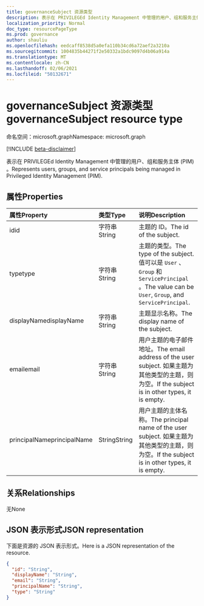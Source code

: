 ```yaml
---
title: governanceSubject 资源类型
description: 表示在 PRIVILEGEd Identity Management 中管理的用户、组和服务主体 (PIM) 。
localization_priority: Normal
doc_type: resourcePageType
ms.prod: governance
author: shauliu
ms.openlocfilehash: eedcaff8538d5a0efa110b34cd6a72aef2a3210a
ms.sourcegitcommit: 1004835b44271f2e50332a1bdc9097d4b06a914a
ms.translationtype: MT
ms.contentlocale: zh-CN
ms.lasthandoff: 02/06/2021
ms.locfileid: "50132671"
---
```

# <a name="governancesubject-resource-type"></a><span data-ttu-id="a9802-103">governanceSubject 资源类型</span><span class="sxs-lookup"><span data-stu-id="a9802-103">governanceSubject resource type</span></span>

<span data-ttu-id="a9802-104">命名空间：microsoft.graph</span><span class="sxs-lookup"><span data-stu-id="a9802-104">Namespace: microsoft.graph</span></span>

[!INCLUDE [beta-disclaimer](../../includes/beta-disclaimer.md)]

<span data-ttu-id="a9802-105">表示在 PRIVILEGEd Identity Management 中管理的用户、组和服务主体 (PIM) 。</span><span class="sxs-lookup"><span data-stu-id="a9802-105">Represents users, groups, and service principals being managed in Privileged Identity Management (PIM).</span></span>


## <a name="properties"></a><span data-ttu-id="a9802-106">属性</span><span class="sxs-lookup"><span data-stu-id="a9802-106">Properties</span></span>
| <span data-ttu-id="a9802-107">属性</span><span class="sxs-lookup"><span data-stu-id="a9802-107">Property</span></span>  | <span data-ttu-id="a9802-108">类型</span><span class="sxs-lookup"><span data-stu-id="a9802-108">Type</span></span>       |<span data-ttu-id="a9802-109">说明</span><span class="sxs-lookup"><span data-stu-id="a9802-109">Description</span></span>|
|:----------|:----------|:----------|
|<span data-ttu-id="a9802-110">id</span><span class="sxs-lookup"><span data-stu-id="a9802-110">id</span></span>         |<span data-ttu-id="a9802-111">字符串</span><span class="sxs-lookup"><span data-stu-id="a9802-111">String</span></span>     | <span data-ttu-id="a9802-112">主题的 ID。</span><span class="sxs-lookup"><span data-stu-id="a9802-112">The id of the subject.</span></span>|
|<span data-ttu-id="a9802-113">type</span><span class="sxs-lookup"><span data-stu-id="a9802-113">type</span></span>       |<span data-ttu-id="a9802-114">字符串</span><span class="sxs-lookup"><span data-stu-id="a9802-114">String</span></span>     |<span data-ttu-id="a9802-115">主题的类型。</span><span class="sxs-lookup"><span data-stu-id="a9802-115">The type of the subject.</span></span> <span data-ttu-id="a9802-116">值可以是 ``User`` 、 ``Group`` 和 ``ServicePrincipal`` 。</span><span class="sxs-lookup"><span data-stu-id="a9802-116">The value can be ``User``, ``Group``, and ``ServicePrincipal``.</span></span>|
|<span data-ttu-id="a9802-117">displayName</span><span class="sxs-lookup"><span data-stu-id="a9802-117">displayName</span></span>|<span data-ttu-id="a9802-118">字符串</span><span class="sxs-lookup"><span data-stu-id="a9802-118">String</span></span>     |<span data-ttu-id="a9802-119">主题显示名称。</span><span class="sxs-lookup"><span data-stu-id="a9802-119">The display name of the subject.</span></span>|
|<span data-ttu-id="a9802-120">email</span><span class="sxs-lookup"><span data-stu-id="a9802-120">email</span></span>      |<span data-ttu-id="a9802-121">字符串</span><span class="sxs-lookup"><span data-stu-id="a9802-121">String</span></span>     |<span data-ttu-id="a9802-122">用户主题的电子邮件地址。</span><span class="sxs-lookup"><span data-stu-id="a9802-122">The email address of the user subject.</span></span> <span data-ttu-id="a9802-123">如果主题为其他类型的主题，则为空。</span><span class="sxs-lookup"><span data-stu-id="a9802-123">If the subject is in other types, it is empty.</span></span>|
|<span data-ttu-id="a9802-124">principalName</span><span class="sxs-lookup"><span data-stu-id="a9802-124">principalName</span></span>|<span data-ttu-id="a9802-125">String</span><span class="sxs-lookup"><span data-stu-id="a9802-125">String</span></span>   |<span data-ttu-id="a9802-126">用户主题的主体名称。</span><span class="sxs-lookup"><span data-stu-id="a9802-126">The principal name of the user subject.</span></span> <span data-ttu-id="a9802-127">如果主题为其他类型的主题，则为空。</span><span class="sxs-lookup"><span data-stu-id="a9802-127">If the subject is in other types, it is empty.</span></span>|

## <a name="relationships"></a><span data-ttu-id="a9802-128">关系</span><span class="sxs-lookup"><span data-stu-id="a9802-128">Relationships</span></span>
<span data-ttu-id="a9802-129">无</span><span class="sxs-lookup"><span data-stu-id="a9802-129">None</span></span>


## <a name="json-representation"></a><span data-ttu-id="a9802-130">JSON 表示形式</span><span class="sxs-lookup"><span data-stu-id="a9802-130">JSON representation</span></span>

<span data-ttu-id="a9802-131">下面是资源的 JSON 表示形式。</span><span class="sxs-lookup"><span data-stu-id="a9802-131">Here is a JSON representation of the resource.</span></span>

<!-- {
  "blockType": "resource",
  "optionalProperties": [

  ],
  "@odata.type": "microsoft.graph.governanceSubject"
}-->

```json
{
  "id": "String",
  "displayName": "String",
  "email": "String",
  "principalName": "String",
  "type": "String"
}

```

<!-- uuid: 8fcb5dbc-d5aa-4681-8e31-b001d5168d79
2015-10-25 14:57:30 UTC -->
<!--
{
  "type": "#page.annotation",
  "description": "governanceSubject",
  "keywords": "",
  "section": "documentation",
  "tocPath": "",
  "suppressions": []
}
-->


